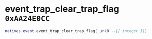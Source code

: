 # event_trap_clear_trap_flag `0xAA24E0CC`

```lua
natives.event.event_trap_clear_trap_flag(_unk0 --[[ integer ]])
```